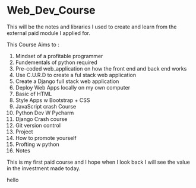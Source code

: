 # Web_Dev_Course
This will be the notes and libraries I used to create and learn from the external paid module I applied for.

This Course Aims to :
1. Mindset of a profitable programmer
2. Fundementals of python required
3. Pre-coded web_application on how the front end and back end works
4. Use C.U.R.D to create a ful stack web application
5. Create a Django full stack web application
6. Deploy Web Apps locally on my own computer
7. Basic of HTML
8. Style Apps w Bootstrap + CSS
9. JavaScript crash Course
10. Python Dev W Pycharm
11. Django Crash course
12. Git version control
13. Project
14. How to promote yourself
15. Profting w python
16. Notes

This is my first paid course and I hope when I look back I will see the value in the investment made today.

hello
